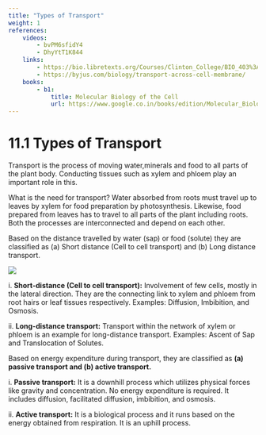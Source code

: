 ```yaml
---
title: "Types of Transport"
weight: 1
references:
    videos:
        - bvPM6sfidY4 
        - DhyYtT1K844
    links:
        - https://bio.libretexts.org/Courses/Clinton_College/BIO_403%3A_Microbiology_(Neely)/02%3A_Bacteria_Archaea_and_Eukaryotic_Microorganisms/2.03%3A_Cell_Membranes/2.3.03%3A_Kinds_of_Transport
        - https://byjus.com/biology/transport-across-cell-membrane/
    books:
        - b1:
            title: Molecular Biology of the Cell
            url: https://www.google.co.in/books/edition/Molecular_Biology_of_the_Cell/0PhGswEACAAJ?hl=en
---
```


# 11.1 Types of Transport

Transport is the process of moving water,minerals and food to all parts of the plant body. Conducting tissues such as xylem and phloem play an important role in this.

What is the need for transport? Water absorbed from roots must travel up to leaves by xylem for food preparation by photosynthesis. Likewise, food prepared from leaves has to travel to all parts of the plant including roots. Both the processes are interconnected and depend on each other.

Based on the distance travelled by water (sap) or food (solute) they are classified as (a) Short distance (Cell to cell transport) and (b) Long distance transport.

![](11.1.png)

i. **Short-distance (Cell to cell transport):**
Involvement of few cells, mostly in the lateral direction. They are the connecting link to xylem and phloem from root hairs or leaf tissues respectively. Examples: Diffusion, Imbibition, and Osmosis.

ii. **Long-distance transport:**
Transport within the network of xylem or phloem is an example for long-distance transport. Examples: Ascent of Sap and Translocation of Solutes.

Based on energy expenditure during transport, they are classified as **(a) passive transport and (b) active transport.**

i. **Passive transport:**
It is a downhill process which utilizes physical forces like gravity and concentration. No energy expenditure is required. It includes diffusion, facilitated diffusion, imbibition, and osmosis.

ii. **Active transport:**
It is a biological process and it runs based on the energy obtained from respiration. It is an uphill process.
